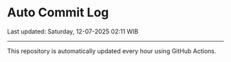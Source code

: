 # Auto Commit Log

Last updated: Saturday, 12-07-2025 02:11 WIB

---

This repository is automatically updated every hour using GitHub Actions.
